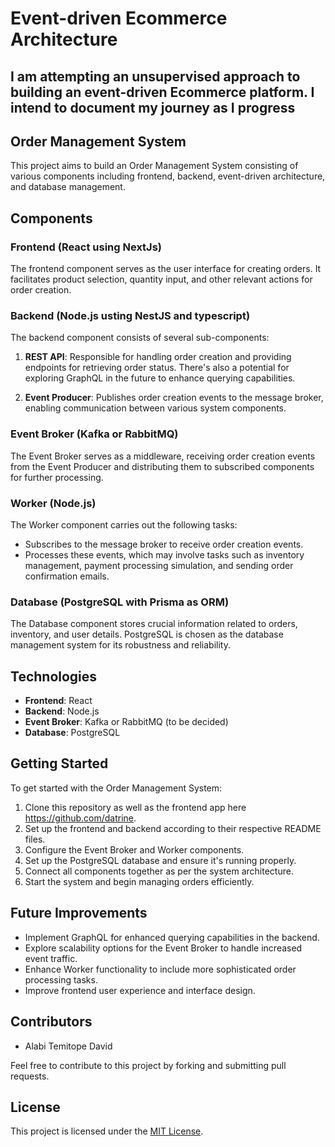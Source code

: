 Event-driven Ecommerce Architecture
=========================================

## I am attempting an unsupervised approach to building an event-driven Ecommerce platform. I intend to document my journey as I progress


## Order Management System

This project aims to build an Order Management System consisting of various components including frontend, backend, event-driven architecture, and database management.

## Components

### Frontend (React using NextJs)

The frontend component serves as the user interface for creating orders. It facilitates product selection, quantity input, and other relevant actions for order creation.

### Backend (Node.js usting NestJS and typescript)

The backend component consists of several sub-components:

1. **REST API**: Responsible for handling order creation and providing endpoints for retrieving order status. There's also a potential for exploring GraphQL in the future to enhance querying capabilities.

2. **Event Producer**: Publishes order creation events to the message broker, enabling communication between various system components.

### Event Broker (Kafka or RabbitMQ)

The Event Broker serves as a middleware, receiving order creation events from the Event Producer and distributing them to subscribed components for further processing.

### Worker (Node.js)

The Worker component carries out the following tasks:

- Subscribes to the message broker to receive order creation events.
- Processes these events, which may involve tasks such as inventory management, payment processing simulation, and sending order confirmation emails.

### Database (PostgreSQL with Prisma as ORM)

The Database component stores crucial information related to orders, inventory, and user details. PostgreSQL is chosen as the database management system for its robustness and reliability.

## Technologies

- **Frontend**: React
- **Backend**: Node.js
- **Event Broker**: Kafka or RabbitMQ (to be decided)
- **Database**: PostgreSQL

## Getting Started

To get started with the Order Management System:

1. Clone this repository as well as the frontend app here https://github.com/datrine.
2. Set up the frontend and backend according to their respective README files.
3. Configure the Event Broker and Worker components.
4. Set up the PostgreSQL database and ensure it's running properly.
5. Connect all components together as per the system architecture.
6. Start the system and begin managing orders efficiently.

## Future Improvements

- Implement GraphQL for enhanced querying capabilities in the backend.
- Explore scalability options for the Event Broker to handle increased event traffic.
- Enhance Worker functionality to include more sophisticated order processing tasks.
- Improve frontend user experience and interface design.

## Contributors

- Alabi Temitope David

Feel free to contribute to this project by forking and submitting pull requests.

## License

This project is licensed under the [MIT License](https://opensource.org/licenses/MIT).
